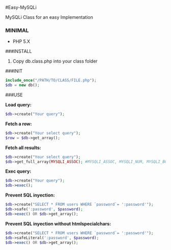 #Easy-MySQLi

MySQLi Class for an easy Implementation


### MINIMAL

- PHP 5.X


###INSTALL


1. Copy db.class.php into your class folder

###INIT

```php
include_once("/PATH/TO/CLASS/FILE.php");
$db = new db();
```

###USE 

**Load query:**

```php
$db->create("Your query");
```

**Fetch a row:**

```php
$db->create("Your select query");
$row = $db->get_array();
```

**Fetch all results:**

```php
$db->create("Your select query");
$db->get_full_array(MYSQLI_ASSOC); #MYSQLI_ASSOC, MYSQLI_NUM, MYSQLI_BOTH
```

**Exec query:**

```php
$db->create("Your query");
$db->exec();
```

**Prevent SQL inyection:**

```php
$db->create("SELECT * FROM users WHERE `password`= ':password'");
$db->safe(':password', $password);
$db->exec() OR $db->get_array();
```

**Prevent SQL inyection without htmlspecialchars:**

```php
$db->create("SELECT * FROM users WHERE `password`= ':password'");
$db->safeLiteral(':password', $password);
$db->exec() OR $db->get_array();
```
